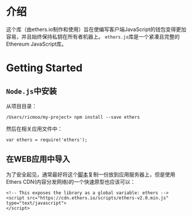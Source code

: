 # 介绍
这个库（由ethers.io制作和使用）旨在使编写客户端JavaScript的钱包变得更加容易，并且始终保持私钥在所有者机器上。
`ethers.js`库是一个紧凑且完整的Ethereum JavaScript库。
# Getting Started
## `Node.js`中安装
从项目目录：
```
/Users/ricmoo/my-project> npm install --save ethers
```
然后在相关应用文件中：
```
var ethers = require('ethers');
```
## 在WEB应用中导入
为了安全起见，通常最好将这个[脚本](https://cdn.ethers.io/scripts/ethers-v2.0.min.js)复制一份放到应用服务器上，但是使用Ethers CDN(内容分发网络)的一个快速原型也应该可以：
```
<!-- This exposes the library as a global variable: ethers -->
<script src="https://cdn.ethers.io/scripts/ethers-v2.0.min.js" type="text/javascript">
</script>
```
